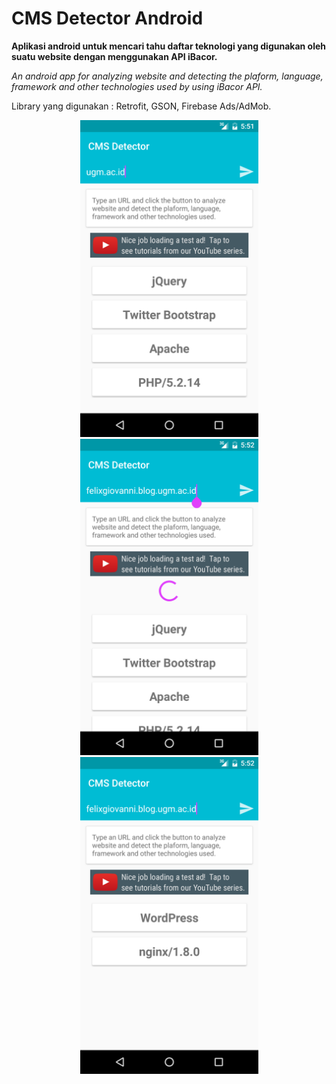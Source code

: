 # CMS Detector Android

**Aplikasi android untuk mencari tahu daftar teknologi yang digunakan oleh suatu website dengan menggunakan API iBacor.**

_An android app for analyzing website and detecting the plaform, language, framework and other technologies used by using iBacor API._

Library yang digunakan : Retrofit, GSON, Firebase Ads/AdMob.

<p align="center">
  <img src="https://raw.githubusercontent.com/felixgiov/CMSDetector-Android/master/1.png" width="285"/>
  <img src="https://raw.githubusercontent.com/felixgiov/CMSDetector-Android/master/2.png" width="285"/>
  <img src="https://raw.githubusercontent.com/felixgiov/CMSDetector-Android/master/3.png" width="285"/>
</p>

